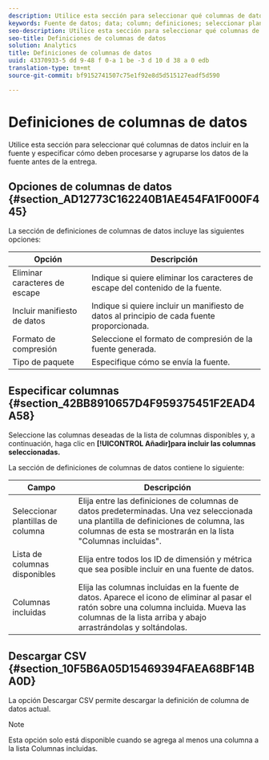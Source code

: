 ```yaml
---
description: Utilice esta sección para seleccionar qué columnas de datos incluir en la fuente y especificar cómo deben procesarse y agruparse los datos de la fuente antes de la entrega.
keywords: Fuente de datos; data; column; definiciones; seleccionar plantillas de columna; flujo de navegación; columnas disponibles; columnas incluidas; compresión, formato; tipo de paquete; incluir manifiesto de datos; eliminar caracteres de escape; download csv
seo-description: Utilice esta sección para seleccionar qué columnas de datos incluir en la fuente y especificar cómo deben procesarse y agruparse los datos de la fuente antes de la entrega.
seo-title: Definiciones de columnas de datos
solution: Analytics
title: Definiciones de columnas de datos
uuid: 43370933-5 dd 9-48 f 0-a 1 be -3 d 10 d 38 a 0 edb
translation-type: tm+mt
source-git-commit: bf9152741507c75e1f92e8d5d515127eadf5d590

---
```



# Definiciones de columnas de datos

Utilice esta sección para seleccionar qué columnas de datos incluir en la fuente y especificar cómo deben procesarse y agruparse los datos de la fuente antes de la entrega.

## Opciones de columnas de datos {#section_AD12773C162240B1AE454FA1F000F445}

La sección de definiciones de columnas de datos incluye las siguientes opciones:

| Opción | Descripción |
|--- |--- |
| Eliminar caracteres de escape | Indique si quiere eliminar los caracteres de escape del contenido de la fuente. |
| Incluir manifiesto de datos | Indique si quiere incluir un manifiesto de datos al principio de cada fuente proporcionada. |
| Formato de compresión | Seleccione el formato de compresión de la fuente generada. |
| Tipo de paquete | Especifique cómo se envía la fuente. |

## Especificar columnas {#section_42BB8910657D4F959375451F2EAD4A58}

Seleccione las columnas deseadas de la lista de columnas disponibles y, a continuación, haga clic en **[!UICONTROL Añadir]para incluir las columnas seleccionadas.**

La sección de definiciones de columnas de datos contiene lo siguiente:

| Campo | Descripción |
|--- |--- |
| Seleccionar plantillas de columna | Elija entre las definiciones de columnas de datos predeterminadas.  Una vez seleccionada una plantilla de definiciones de columna, las columnas de esta se mostrarán en la lista "Columnas incluidas". |
| Lista de columnas disponibles | Elija entre todos los ID de dimensión y métrica que sea posible incluir en una fuente de datos. |
| Columnas incluidas | Elija las columnas incluidas en la fuente de datos.  Aparece el icono de eliminar al pasar el ratón sobre una columna incluida.  Mueva las columnas de la lista arriba y abajo arrastrándolas y soltándolas. |

## Descargar CSV {#section_10F5B6A05D15469394FAEA68BF14BA0D}

La opción Descargar CSV permite descargar la definición de columna de datos actual.

>[!NOTE]
>
>Esta opción solo está disponible cuando se agrega al menos una columna a la lista Columnas incluidas.

